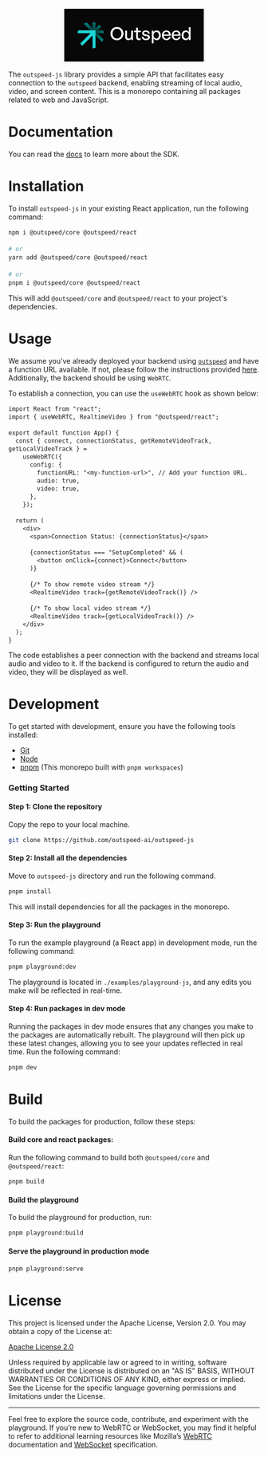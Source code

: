 <p align="center">
  <a href="https://outspeed.ai" target="_blank">
    <picture>
      <source srcset="./assets/logo-white.webp" media="(prefers-color-scheme: dark)" />
      <source srcset="./assets/logo-black.webp" media="(prefers-color-scheme: light)" />
      <img src="./assets/logo.jpg" alt="Sentry" width="280">
    </picture>
  </a>
</p>

The `outspeed-js` library provides a simple API that facilitates easy connection to the `outspeed` backend, enabling streaming of local audio, video, and screen content. This is a monorepo containing all packages related to web and JavaScript.

# Documentation

You can read the [docs](http://docs.outspeed.ai/) to learn more about the SDK.

# Installation

To install `outspeed-js` in your existing React application, run the following command:

```bash
npm i @outspeed/core @outspeed/react

# or
yarn add @outspeed/core @outspeed/react

# or 
pnpm i @outspeed/core @outspeed/react
```

This will add `@outspeed/core` and `@outspeed/react` to your project's dependencies.

# Usage

We assume you've already deployed your backend using [`outspeed`](https://github.com/outspeed-ai/outspeed) and have a function URL available. If not, please follow the instructions provided [here](https://github.com/outspeed-ai/outspeed). Additionally, the backend should be using `WebRTC`.

To establish a connection, you can use the `useWebRTC` hook as shown below:

```tsx
import React from "react";
import { useWebRTC, RealtimeVideo } from "@outspeed/react";

export default function App() {
  const { connect, connectionStatus, getRemoteVideoTrack, getLocalVideoTrack } =
    useWebRTC({
      config: {
        functionURL: "<my-function-url>", // Add your function URL.
        audio: true,
        video: true,
      },
    });

  return (
    <div>
      <span>Connection Status: {connectionStatus}</span>
      
      {connectionStatus === "SetupCompleted" && (
        <button onClick={connect}>Connect</button>
      )}

      {/* To show remote video stream */}
      <RealtimeVideo track={getRemoteVideoTrack()} />
      
      {/* To show local video stream */}
      <RealtimeVideo track={getLocalVideoTrack()} />
    </div>
  );
}
```

The code establishes a peer connection with the backend and streams local audio and video to it. If the backend is configured to return the audio and video, they will be displayed as well.


# Development

To get started with development, ensure you have the following tools installed:

- [Git](https://git-scm.com/downloads)
- [Node](https://nodejs.org/en/download/package-manager)
- [pnpm](https://pnpm.io/installation) (This monorepo built with `pnpm workspaces`)

### Getting Started

#### Step 1: Clone the repository

Copy the repo to your local machine.

```bash
git clone https://github.com/outspeed-ai/outspeed-js
```

#### Step 2: Install all the dependencies

Move to `outspeed-js` directory and run the following command.

```bash
pnpm install
```

This will install dependencies for all the packages in the monorepo.


#### Step 3: Run the playground

To run the example playground (a React app) in development mode, run the following command:

```bash
pnpm playground:dev
```

The playground is located in `./examples/playground-js`, and any edits you make will be reflected in real-time.

#### Step 4: Run packages in dev mode

Running the packages in dev mode ensures that any changes you make to the packages are automatically rebuilt. The playground will then pick up these latest changes, allowing you to see your updates reflected in real time. Run the following command:

```bash
pnpm dev
```

# Build

To build the packages for production, follow these steps:

#### Build core and react packages:

Run the following command to build both `@outspeed/core` and `@outspeed/react`:

```bash
pnpm build
```

#### Build the playground

To build the playground for production, run:

```bash
pnpm playground:build
```

#### Serve the playground in production mode

```bash
pnpm playground:serve
```

# License

This project is licensed under the Apache License, Version 2.0. You may obtain a copy of the License at:

[Apache License 2.0](https://www.apache.org/licenses/LICENSE-2.0)

Unless required by applicable law or agreed to in writing, software distributed under the License is distributed on an "AS IS" BASIS, WITHOUT WARRANTIES OR CONDITIONS OF ANY KIND, either express or implied. See the License for the specific language governing permissions and limitations under the License.

---

Feel free to explore the source code, contribute, and experiment with the playground. If you’re new to WebRTC or WebSocket, you may find it helpful to refer to additional learning resources like Mozilla’s [WebRTC](https://developer.mozilla.org/en-US/docs/Web/API/WebRTC_API) documentation and [WebSocket](https://developer.mozilla.org/en-US/docs/Web/API/WebSocket) specification.




